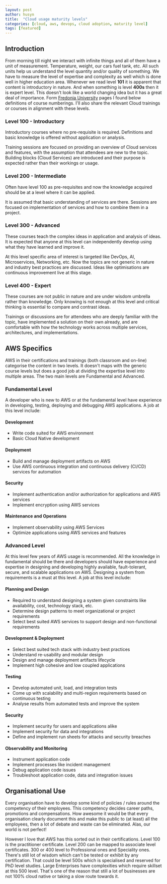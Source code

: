 ```yaml
---
layout: post
author: husyn
title:  "Cloud usage maturity levels"
categories: [cloud, aws, devops, cloud adoption, maturity level]
tags: [featured]
---
```


## Introduction

From morning till night we interact with infinite things and all of them have a unit of measurement. Temperature, weight, our cars fuel tank, etc. All such units help us understand the level quantity and/or quality of something. We have to measure the level of expertise and complexity as well which is done well in higher education area. Whenever we read level **101** it is apparent that content is introductory in nature. And when something is level **400s** then it is expert level. This doesn't look like a world changing idea but it has a great deal of importance. Form [Fredonia University](https://www.fredonia.edu/apcaas/guidelines-numbering-courses-undergraduate-level) pages I found below definitions of course numberings. I'll also share the relevant Cloud trainings or courses in alignment with these levels.

### Level 100 - Introductory

Introductory courses where no pre-requisite is required. Definitions and basic knowledge is offered without application or analysis.

Training sessions are focused on providing an overview of Cloud services and features, with the assumption that attendees are new to the topic. Building blocks (Cloud Services) are introduced and their purpose is expected rather than their workings or usage. 

### Level 200 - Intermediate

Often have level 100 as pre-requisites and now the knowledge acquired should be at a level where it can be applied.

It is assumed that basic understanding of services are there. Sessions are focused on implementation of services and how to combine them in a project.

### Level 300 - Advanced

These courses teach the complex ideas in application and analysis of ideas. It is expected that anyone at this level can independently develop using what they have learned and improve it.

At this level specific area of interest is targeted like DevOps, AI, Microservices, Networking, etc. Now the topics are not generic in nature and industry best practices are discussed. Ideas like optimisations are continuous improvement live at this stage.

### Level 400 - Expert

These courses are not public in nature and are under wisdom umbrella rather than knowledge. Only knowing is not enough at this level and critical thinking is essential to compare and contrast ideas.

Trainings or discussions are for attendees who are deeply familiar with the topic, have implemented a solution on their own already, and are comfortable with how the technology works across multiple services, architectures, and implementations.

## AWS Specifics

AWS in their certifications and trainings (both classroom and on-line) categorise the content in two levels. It doesn't maps with the generic course levels but does a good job at dividing the expertise level into multiple areas. The two main levels are Fundamental and Advanced. 

### Fundamental Level
 
A developer who is new to AWS or at the fundamental level have experience in developing, testing, deploying and debugging AWS applications. A job at this level include:
 
#### Development

- Write code suited for AWS environment    
- Basic Cloud Native development

#### Deployment

- Build and manage deployment artifacts on AWS
- Use AWS continuous integration and continuous delivery (CI/CD) services for automation

#### Security

- Implement authentication and/or authorization for applications and AWS services
- Implement encryption using AWS services

#### Maintenance and Operations

- Implement observability using AWS Services
- Optimize applications using AWS services and features
 
### Advanced Level
 
At this level few years of AWS usage is recommended. All the knowledge in fundamental should be there and developers should have experience and expertise in designing and developing highly available, fault-tolerant, secure, and scalable applications on AWS. Designing a system from requirements is a must at this level. A job at this level include:
 
#### Planning and Design
- Required to understand designing a system given constraints like availability, cost, technology stack, etc.
- Determine design patterns to meet organizational or project requirements
- Select best suited AWS services to support design and non-functional requirements

#### Development & Deployment
- Select best suited tech stack with industry best practices
- Understand re-usability and modular design
- Design and manage deployment artifacts lifecycle
- Implement high cohesive and low coupled applications

#### Testing
- Develop automated unit, load, and integration tests
- Come up with scalability and multi-region requirements based on continuous testing
- Analyse results from automated tests and improve the system

#### Security

- Implement security for users and applications alike
- Implement security for data and integrations
- Define and implement run sheets for attacks and security breaches

#### Observability and Monitoring
- Instrument application code
- Implement processes like incident management
- Debug application code issues
- Troubleshoot application code, data and integration issues

## Organisational Use

Every organisation have to develop some kind of policies / rules around the competency of their employees. This competency decides career paths, promotions and compensations. How awesome it would be that every organisation clearly document this and make this public to (at least) all the employees, then a lot of debate and waste can be eliminated. Alas, our world is not perfect! 

However I love that AWS has this sorted out in their certifications. Level 100 is the practitioner certificate. Level 200 can be mapped to associate level certificates. 300 or 400 level to Professional ones and Speciality ones. There's still lot of wisdom which can't be tested or exhibit by any certification. That could be level 500s which is specialised and reserved for PhD level studies. Large Enterprises have complexities which require skillset at this 500 level. That's one of the reason that still a lot of businesses are not 100% cloud native or taking a slow route towards it.